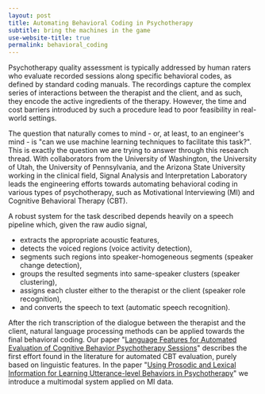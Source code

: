 ```yaml
---
layout: post
title: Automating Behavioral Coding in Psychotherapy
subtitle: bring the machines in the game
use-website-title: true
permalink: behavioral_coding
---
```

<!-- last updated 2018-09-27 -->

Psychotherapy quality assessment is typically addressed by human raters who evaluate recorded sessions along specific behavioral codes, as defined by standard coding manuals. The recordings capture the complex series of interactions between the therapist and the client, and as such, they encode the active ingredients of the therapy. However, the time and cost barriers introduced by such a procedure lead to poor feasibility in real-world settings.

The question that naturally comes to mind - or, at least, to an engineer's mind - is "can we use machine learning techniques to facilitate this task?". This is exactly the question we are trying to answer through this research thread. With collaborators from the University of Washington, the University of Utah, the University of Pennsylvania, and the Arizona State University working in the clinical field, Signal Analysis and Interpretation Laboratory leads the engineering efforts towards automating behavioral coding in various types of psychotherapy, such as Motivational Interviewing (MI) and Cognitive Behavioral Therapy (CBT).
<!-- "[A technology prototype system for rating therapist empathy from audio recordings in addiction counseling](http://doi.org/10.7717/peerj-cs.59)" -->

A robust system for the task described depends heavily on a speech pipeline which, given the raw audio signal, 
* extracts the appropriate acoustic features, 
* detects the voiced regions (voice activity detection), 
* segments such regions into speaker-homogeneous segments (speaker change detection), 
* groups the resulted segments into same-speaker clusters (speaker clustering), 
* assigns each cluster either to the therapist or the client (speaker role recognition), 
* and converts the speech to text (automatic speech recognition).   
<!-- provide link with the kaldi pipeline -->

After the rich transcription of the dialogue between the therapist and the client, natural language processing methods can be applied towards the final behavioral coding. Our paper "[Language Features for Automated Evaluation of Cognitive Behavior Psychotherapy Sessions](http://dx.doi.org/10.21437/Interspeech.2018-1518)" describes the first effort found in the literature for automated CBT evaluation, purely based on linguistic features. In the paper "[Using Prosodic and Lexical Information for Learning Utterance-level Behaviors in Psychotherapy](http://dx.doi.org/10.21437/Interspeech.2018-2551)" we introduce a multimodal system applied on MI data.
